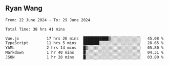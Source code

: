 ## Ryan Wang

<!--START_SECTION:waka-->

```txt
From: 22 June 2024 - To: 29 June 2024

Total Time: 38 hrs 41 mins

Vue.js            17 hrs 26 mins  ███████████▒░░░░░░░░░░░░░   45.08 %
TypeScript        11 hrs 5 mins   ███████░░░░░░░░░░░░░░░░░░   28.65 %
YAML              2 hrs 14 mins   █▒░░░░░░░░░░░░░░░░░░░░░░░   05.80 %
Markdown          1 hr 40 mins    █░░░░░░░░░░░░░░░░░░░░░░░░   04.31 %
JSON              1 hr 28 mins    █░░░░░░░░░░░░░░░░░░░░░░░░   03.80 %
```

<!--END_SECTION:waka-->
